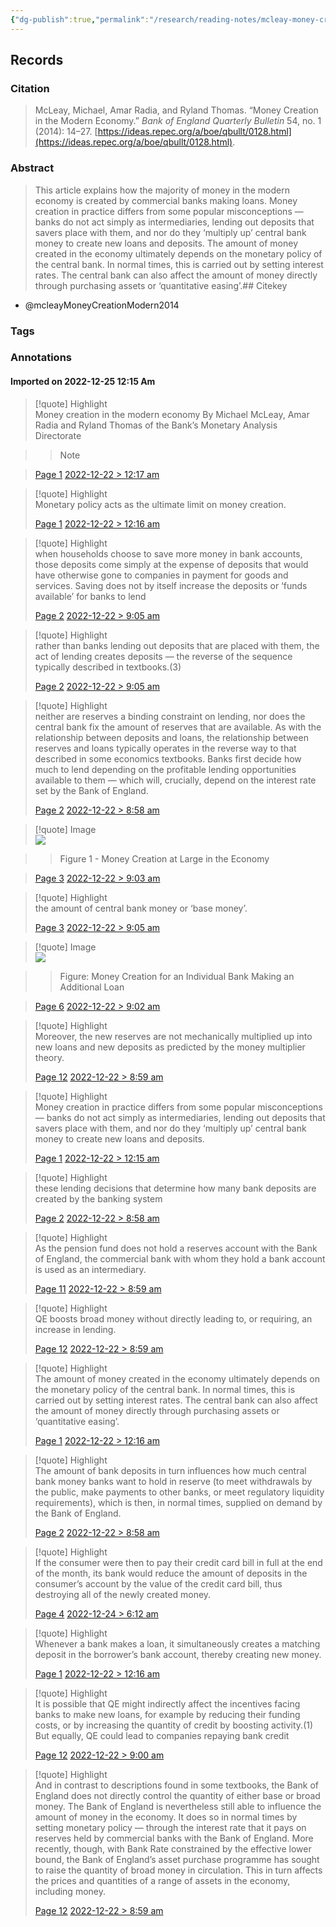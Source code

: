 ```yaml
---
{"dg-publish":true,"permalink":"/research/reading-notes/mcleay-money-creation-modern2014/","tags":["gardenEntry"]}
---
```



## Records

### Citation

> McLeay, Michael, Amar Radia, and Ryland Thomas. “Money Creation in the Modern Economy.” _Bank of England Quarterly Bulletin_ 54, no. 1 (2014): 14–27. [https://ideas.repec.org/a/boe/qbullt/0128.html](https://ideas.repec.org/a/boe/qbullt/0128.html).

### Abstract

> This article explains how the majority of money in the modern economy is created by commercial banks making loans. Money creation in practice differs from some popular misconceptions — banks do not act simply as intermediaries, lending out deposits that savers place with them, and nor do they ‘multiply up’ central bank money to create new loans and deposits. The amount of money created in the economy ultimately depends on the monetary policy of the central bank. In normal times, this is carried out by setting interest rates. The central bank can also affect the amount of money directly through purchasing assets or ‘quantitative easing’.## Citekey
- @mcleayMoneyCreationModern2014

### Tags

### Annotations



#### Imported on 2022-12-25 12:15 Am

> [!quote] Highlight  
> Money creation in the modern economy By Michael McLeay, Amar Radia and Ryland Thomas of the Bank’s Monetary Analysis Directorate

>> Note

>
> [Page 1](zotero://open-pdf/library/items/YRZPDGDX?page=1) [2022-12-22 > 12:17 am](2022-12-22#12:17%20am)

> [!quote] Highlight  
> Monetary policy acts as the ultimate limit on money creation.
>
> [Page 1](zotero://open-pdf/library/items/YRZPDGDX?page=1) [2022-12-22 > 12:16 am](2022-12-22#12:16%20am)

> [!quote] Highlight  
> when households choose to save more money in bank accounts, those deposits come simply at the expense of deposits that would have otherwise gone to companies in payment for goods and services. Saving does not by itself increase the deposits or ‘funds available’ for banks to lend
>
> [Page 2](zotero://open-pdf/library/items/YRZPDGDX?page=2) [2022-12-22 > 9:05 am](2022-12-22#9:05%20am)

> [!quote] Highlight  
> rather than banks lending out deposits that are placed with them, the act of lending creates deposits — the reverse of the sequence typically described in textbooks.(3)
>
> [Page 2](zotero://open-pdf/library/items/YRZPDGDX?page=2) [2022-12-22 > 9:05 am](2022-12-22#9:05%20am)

> [!quote] Highlight  
> neither are reserves a binding constraint on lending, nor does the central bank fix the amount of reserves that are available. As with the relationship between deposits and loans, the relationship between reserves and loans typically operates in the reverse way to that described in some economics textbooks. Banks first decide how much to lend depending on the profitable lending opportunities available to them — which will, crucially, depend on the interest rate set by the Bank of England.
>
> [Page 2](zotero://open-pdf/library/items/YRZPDGDX?page=2) [2022-12-22 > 8:58 am](2022-12-22#8:58%20am)

> [!quote] Image  
> ![](AZWHGB7R.png)

>> Figure 1 - Money Creation at Large in the Economy

>
> [Page 3](zotero://open-pdf/library/items/YRZPDGDX?page=3) [2022-12-22 > 9:03 am](2022-12-22#9:03%20am)

> [!quote] Highlight  
> the amount of central bank money or ‘base money’.
>
> [Page 3](zotero://open-pdf/library/items/YRZPDGDX?page=3) [2022-12-22 > 9:05 am](2022-12-22#9:05%20am)

> [!quote] Image  
> ![](7WXDQT8D.png)

>> Figure: Money Creation for an Individual Bank Making an Additional Loan

>
> [Page 6](zotero://open-pdf/library/items/YRZPDGDX?page=6) [2022-12-22 > 9:02 am](2022-12-22#9:02%20am)

> [!quote] Highlight  
> Moreover, the new reserves are not mechanically multiplied up into new loans and new deposits as predicted by the money multiplier theory.
>
> [Page 12](zotero://open-pdf/library/items/YRZPDGDX?page=12) [2022-12-22 > 8:59 am](2022-12-22#8:59%20am)

> [!quote] Highlight  
> Money creation in practice differs from some popular misconceptions — banks do not act simply as intermediaries, lending out deposits that savers place with them, and nor do they ‘multiply up’ central bank money to create new loans and deposits.
>
> [Page 1](zotero://open-pdf/library/items/YRZPDGDX?page=1) [2022-12-22 > 12:15 am](2022-12-22#12:15%20am)

> [!quote] Highlight  
> these lending decisions that determine how many bank deposits are created by the banking system
>
> [Page 2](zotero://open-pdf/library/items/YRZPDGDX?page=2) [2022-12-22 > 8:58 am](2022-12-22#8:58%20am)

> [!quote] Highlight  
> As the pension fund does not hold a reserves account with the Bank of England, the commercial bank with whom they hold a bank account is used as an intermediary.
>
> [Page 11](zotero://open-pdf/library/items/YRZPDGDX?page=11) [2022-12-22 > 8:59 am](2022-12-22#8:59%20am)

> [!quote] Highlight  
> QE boosts broad money without directly leading to, or requiring, an increase in lending.
>
> [Page 12](zotero://open-pdf/library/items/YRZPDGDX?page=12) [2022-12-22 > 8:59 am](2022-12-22#8:59%20am)

> [!quote] Highlight  
> The amount of money created in the economy ultimately depends on the monetary policy of the central bank. In normal times, this is carried out by setting interest rates. The central bank can also affect the amount of money directly through purchasing assets or ‘quantitative easing’.
>
> [Page 1](zotero://open-pdf/library/items/YRZPDGDX?page=1) [2022-12-22 > 12:16 am](2022-12-22#12:16%20am)

> [!quote] Highlight  
> The amount of bank deposits in turn influences how much central bank money banks want to hold in reserve (to meet withdrawals by the public, make payments to other banks, or meet regulatory liquidity requirements), which is then, in normal times, supplied on demand by the Bank of England.
>
> [Page 2](zotero://open-pdf/library/items/YRZPDGDX?page=2) [2022-12-22 > 8:58 am](2022-12-22#8:58%20am)

> [!quote] Highlight  
> If the consumer were then to pay their credit card bill in full at the end of the month, its bank would reduce the amount of deposits in the consumer’s account by the value of the credit card bill, thus destroying all of the newly created money.
>
> [Page 4](zotero://open-pdf/library/items/YRZPDGDX?page=4) [2022-12-24 > 6:12 am](2022-12-24#6:12%20am)

> [!quote] Highlight  
> Whenever a bank makes a loan, it simultaneously creates a matching deposit in the borrower’s bank account, thereby creating new money.
>
> [Page 1](zotero://open-pdf/library/items/YRZPDGDX?page=1) [2022-12-22 > 12:16 am](2022-12-22#12:16%20am)

> [!quote] Highlight  
> It is possible that QE might indirectly affect the incentives facing banks to make new loans, for example by reducing their funding costs, or by increasing the quantity of credit by boosting activity.(1) But equally, QE could lead to companies repaying bank credit
>
> [Page 12](zotero://open-pdf/library/items/YRZPDGDX?page=12) [2022-12-22 > 9:00 am](2022-12-22#9:00%20am)

> [!quote] Highlight  
> And in contrast to descriptions found in some textbooks, the Bank of England does not directly control the quantity of either base or broad money. The Bank of England is nevertheless still able to influence the amount of money in the economy. It does so in normal times by setting monetary policy — through the interest rate that it pays on reserves held by commercial banks with the Bank of England. More recently, though, with Bank Rate constrained by the effective lower bound, the Bank of England’s asset purchase programme has sought to raise the quantity of broad money in circulation. This in turn affects the prices and quantities of a range of assets in the economy, including money.
>
> [Page 12](zotero://open-pdf/library/items/YRZPDGDX?page=12) [2022-12-22 > 8:59 am](2022-12-22#8:59%20am)




